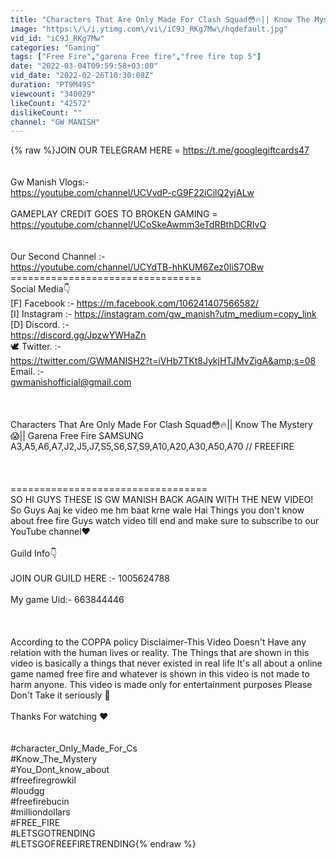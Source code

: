 ```yaml
---
title: "Characters That Are Only Made For Clash Squad😳🔥|| Know The Mystery😱|| Garena Free Fire"
image: "https:\/\/i.ytimg.com\/vi\/iC9J_RKg7Mw\/hqdefault.jpg"
vid_id: "iC9J_RKg7Mw"
categories: "Gaming"
tags: ["Free Fire","garena Free fire","free fire top 5"]
date: "2022-03-04T09:59:58+03:00"
vid_date: "2022-02-26T10:30:08Z"
duration: "PT9M49S"
viewcount: "340029"
likeCount: "42572"
dislikeCount: ""
channel: "GW MANISH"
---
```

{% raw %}JOIN OUR TELEGRAM HERE = <a rel="nofollow" target="blank" href="https://t.me/googlegiftcards47">https://t.me/googlegiftcards47</a><br /><br /><br />Gw Manish Vlogs:-<br /><a rel="nofollow" target="blank" href="https://youtube.com/channel/UCVvdP-cG9F22iCilQ2yjALw">https://youtube.com/channel/UCVvdP-cG9F22iCilQ2yjALw</a><br /><br />GAMEPLAY CREDIT GOES TO BROKEN GAMING = <a rel="nofollow" target="blank" href="https://youtube.com/channel/UCoSkeAwmm3eTdRBthDCRIvQ">https://youtube.com/channel/UCoSkeAwmm3eTdRBthDCRIvQ</a><br /><br /><br />Our Second Channel :-<br /><a rel="nofollow" target="blank" href="https://youtube.com/channel/UCYdTB-hhKUM6Zez0IiS7OBw">https://youtube.com/channel/UCYdTB-hhKUM6Zez0IiS7OBw</a><br />=================================<br />Social Media👇<br />[F] Facebook :- <a rel="nofollow" target="blank" href="https://m.facebook.com/106241407566582/">https://m.facebook.com/106241407566582/</a><br />[I] Instagram :- <a rel="nofollow" target="blank" href="https://instagram.com/gw_manish?utm_medium=copy_link">https://instagram.com/gw_manish?utm_medium=copy_link</a><br />[D] Discord.   :-<br /><a rel="nofollow" target="blank" href="https://discord.gg/JpzwYWHaZn">https://discord.gg/JpzwYWHaZn</a><br />🕊️ Twitter.    :-<br /><a rel="nofollow" target="blank" href="https://twitter.com/GWMANISH2?t=iVHb7TKt8JykjHTJMvZigA&amp;s=08">https://twitter.com/GWMANISH2?t=iVHb7TKt8JykjHTJMvZigA&amp;s=08</a><br />Email.             :-<br /> gwmanishofficial@gmail.com<br /><br /><br /><br />Characters That Are Only Made For Clash Squad😳🔥|| Know The Mystery😱|| Garena Free Fire SAMSUNG A3,A5,A6,A7,J2,J5,J7,S5,S6,S7,S9,A10,A20,A30,A50,A70 // FREEFIRE<br /><br /><br /><br />==================================<br />SO HI GUYS THESE IS GW MANISH BACK AGAIN WITH THE NEW VIDEO! So Guys Aaj ke video me hm baat krne wale Hai Things you don't know about free fire Guys watch video till end and make sure to subscribe to our YouTube channel❤️<br /><br />Guild Info👇<br /><br />JOIN OUR GUILD HERE :- 1005624788<br /><br />My game Uid:- 663844446<br /><br /><br /><br />According to the COPPA policy Disclaimer-This Video Doesn't Have any relation with the human lives or reality. The Things that are shown in this video is basically a things that never existed in real life It's all about a online game named free fire and whatever is shown in this video is not made to harm anyone. This video is made only for entertainment purposes Please Don't Take it seriously 🙏<br /><br />Thanks For watching ❤️<br /><br /><br />#character_Only_Made_For_Cs<br />#Know_The_Mystery<br />#You_Dont_know_about<br />#freefiregrowkil<br />#loudgg<br />#freefirebucin<br />#milliondollars<br />#FREE_FIRE<br />#LETSGOTRENDING<br />#LETSGOFREEFIRETRENDING{% endraw %}
